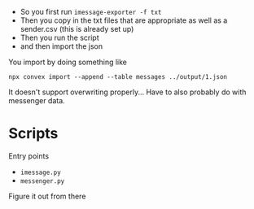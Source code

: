 * So you first run `imessage-exporter -f txt`
* Then you copy in the txt files that are appropriate as well as a sender.csv (this is already set up)
* Then you run the script
* and then import the json


You import by doing something like

```
npx convex import --append --table messages ../output/1.json
```

It doesn't support overwriting properly... Have to also probably do with messenger data.

# Scripts

Entry points
* `imessage.py`
* `messenger.py`

Figure it out from there
